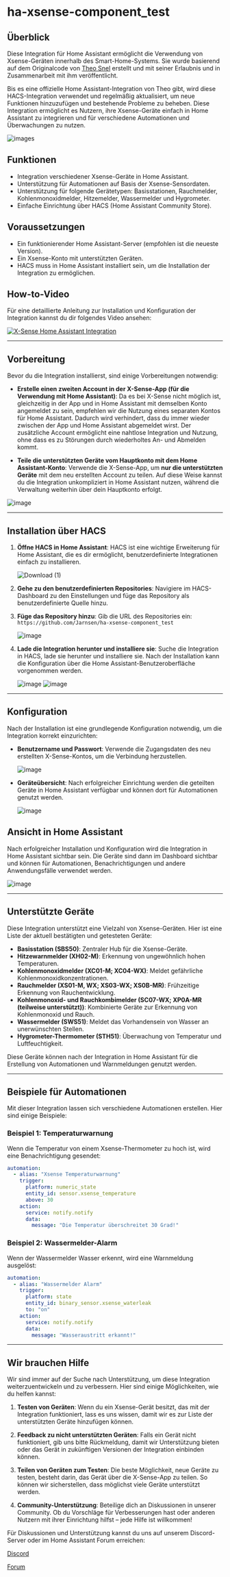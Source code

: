 # ha-xsense-component_test

## Überblick
Diese Integration für Home Assistant ermöglicht die Verwendung von Xsense-Geräten innerhalb des Smart-Home-Systems. Sie wurde basierend auf dem Originalcode von [Theo Snel](https://github.com/theosnel/homeassistant-core/tree/xsense/homeassistant/components/xsense) erstellt und mit seiner Erlaubnis und in Zusammenarbeit mit ihm veröffentlicht.

Bis es eine offizielle Home Assistant-Integration von Theo gibt, wird diese HACS-Integration verwendet und regelmäßig aktualisiert, um neue Funktionen hinzuzufügen und bestehende Probleme zu beheben. Diese Integration ermöglicht es Nutzern, ihre Xsense-Geräte einfach in Home Assistant zu integrieren und für verschiedene Automationen und Überwachungen zu nutzen.

![images](https://github.com/Elwinmage/ha-xsense-component/assets/15807572/c49a97f2-5e10-4129-82bc-1d647adc0895)

## Funktionen
- Integration verschiedener Xsense-Geräte in Home Assistant.
- Unterstützung für Automationen auf Basis der Xsense-Sensordaten.
- Unterstützung für folgende Gerätetypen: Basisstationen, Rauchmelder, Kohlenmonoxidmelder, Hitzemelder, Wassermelder und Hygrometer.
- Einfache Einrichtung über HACS (Home Assistant Community Store).

## Voraussetzungen
- Ein funktionierender Home Assistant-Server (empfohlen ist die neueste Version).
- Ein Xsense-Konto mit unterstützten Geräten.
- HACS muss in Home Assistant installiert sein, um die Installation der Integration zu ermöglichen.

## How-to-Video
Für eine detaillierte Anleitung zur Installation und Konfiguration der Integration kannst du dir folgendes Video ansehen:

[![X-Sense Home Assistant Integration](https://img.youtube.com/vi/3CCKK-qX-YA/0.jpg)](https://www.youtube.com/watch?v=3CCKK-qX-YA)

____________________________________________________________

## Vorbereitung
Bevor du die Integration installierst, sind einige Vorbereitungen notwendig:

- **Erstelle einen zweiten Account in der X-Sense-App (für die Verwendung mit Home Assistant)**: Da es bei X-Sense nicht möglich ist, gleichzeitig in der App und in Home Assistant mit demselben Konto angemeldet zu sein, empfehlen wir die Nutzung eines separaten Kontos für Home Assistant. Dadurch wird verhindert, dass du immer wieder zwischen der App und Home Assistant abgemeldet wirst. Der zusätzliche Account ermöglicht eine nahtlose Integration und Nutzung, ohne dass es zu Störungen durch wiederholtes An- und Abmelden kommt.

- **Teile die unterstützten Geräte vom Hauptkonto mit dem Home Assistant-Konto**: Verwende die X-Sense-App, um **nur die unterstützten Geräte** mit dem neu erstellten Account zu teilen. Auf diese Weise kannst du die Integration unkompliziert in Home Assistant nutzen, während die Verwaltung weiterhin über dein Hauptkonto erfolgt.

![image](https://github.com/Elwinmage/ha-xsense-component/assets/15807572/9cc18693-5f37-49c5-a67d-22602fa7eef5)

____________________________________________________________

## Installation über HACS
1. **Öffne HACS in Home Assistant**:
   HACS ist eine wichtige Erweiterung für Home Assistant, die es dir ermöglicht, benutzerdefinierte Integrationen einfach zu installieren.

   ![Download (1)](https://github.com/Elwinmage/ha-xsense-component/assets/15807572/3220c686-f53f-4766-9523-e3272a6ff104)

2. **Gehe zu den benutzerdefinierten Repositories**:
   Navigiere im HACS-Dashboard zu den Einstellungen und füge das Repository als benutzerdefinierte Quelle hinzu.

3. **Füge das Repository hinzu**:
   Gib die URL des Repositories ein: `https://github.com/Jarnsen/ha-xsense-component_test`

   ![image](https://github.com/Elwinmage/ha-xsense-component/assets/15807572/48c23cf0-a212-4889-8d08-f995ff2fd5d7)

4. **Lade die Integration herunter und installiere sie**:
   Suche die Integration in HACS, lade sie herunter und installiere sie. Nach der Installation kann die Konfiguration über die Home Assistant-Benutzeroberfläche vorgenommen werden.

   ![image](https://github.com/Elwinmage/ha-xsense-component/assets/15807572/5bd2d567-6568-47c5-a45e-6af7228ff30e)
   ![image](https://github.com/Elwinmage/ha-xsense-component/assets/15807572/33cd7bfa-eec2-44f5-af30-4f21269f0081)

____________________________________________________________

## Konfiguration
Nach der Installation ist eine grundlegende Konfiguration notwendig, um die Integration korrekt einzurichten:
- **Benutzername und Passwort**: Verwende die Zugangsdaten des neu erstellten X-Sense-Kontos, um die Verbindung herzustellen.

    ![image](https://github.com/Elwinmage/ha-xsense-component/assets/15807572/48c5e923-a6a0-4a47-8f26-8ef3954ea34b)
  
- **Geräteübersicht**: Nach erfolgreicher Einrichtung werden die geteilten Geräte in Home Assistant verfügbar und können dort für Automationen genutzt werden.

    ![image](https://github.com/Elwinmage/ha-xsense-component/assets/15807572/42b33b6b-ecd9-45f6-99fc-314a0abd9bbe)
## Ansicht in Home Assistant
Nach erfolgreicher Installation und Konfiguration wird die Integration in Home Assistant sichtbar sein. Die Geräte sind dann im Dashboard sichtbar und können für Automationen, Benachrichtigungen und andere Anwendungsfälle verwendet werden.

![image](https://github.com/Elwinmage/ha-xsense-component/assets/15807572/50bbafde-c94b-445e-9aa3-9c33d5f151d6)

____________________________________________________________

## Unterstützte Geräte
Diese Integration unterstützt eine Vielzahl von Xsense-Geräten. Hier ist eine Liste der aktuell bestätigten und getesteten Geräte:
- **Basisstation (SBS50)**: Zentraler Hub für die Xsense-Geräte.
- **Hitzewarnmelder (XH02-M)**: Erkennung von ungewöhnlich hohen Temperaturen.
- **Kohlenmonoxidmelder (XC01-M; XC04-WX)**: Meldet gefährliche Kohlenmonoxidkonzentrationen.
- **Rauchmelder (XS01-M, WX; XS03-WX; XS0B-MR)**: Frühzeitige Erkennung von Rauchentwicklung.
- **Kohlenmonoxid- und Rauchkombimelder (SC07-WX; XP0A-MR (teilweise unterstützt))**: Kombinierte Geräte zur Erkennung von Kohlenmonoxid und Rauch.
- **Wassermelder (SWS51)**: Meldet das Vorhandensein von Wasser an unerwünschten Stellen.
- **Hygrometer-Thermometer (STH51)**: Überwachung von Temperatur und Luftfeuchtigkeit.

Diese Geräte können nach der Integration in Home Assistant für die Erstellung von Automationen und Warnmeldungen genutzt werden.

____________________________________________________________

## Beispiele für Automationen
Mit dieser Integration lassen sich verschiedene Automationen erstellen. Hier sind einige Beispiele:

### Beispiel 1: Temperaturwarnung
Wenn die Temperatur von einem Xsense-Thermometer zu hoch ist, wird eine Benachrichtigung gesendet:

```yaml
automation:
  - alias: "Xsense Temperaturwarnung"
    trigger:
      platform: numeric_state
      entity_id: sensor.xsense_temperature
      above: 30
    action:
      service: notify.notify
      data:
        message: "Die Temperatur überschreitet 30 Grad!"
```

### Beispiel 2: Wassermelder-Alarm
Wenn der Wassermelder Wasser erkennt, wird eine Warnmeldung ausgelöst:

```yaml
automation:
  - alias: "Wassermelder Alarm"
    trigger:
      platform: state
      entity_id: binary_sensor.xsense_waterleak
      to: "on"
    action:
      service: notify.notify
      data:
        message: "Wasseraustritt erkannt!"
```

____________________________________________________________

## Wir brauchen Hilfe
Wir sind immer auf der Suche nach Unterstützung, um diese Integration weiterzuentwickeln und zu verbessern. Hier sind einige Möglichkeiten, wie du helfen kannst:

1. **Testen von Geräten**: Wenn du ein Xsense-Gerät besitzt, das mit der Integration funktioniert, lass es uns wissen, damit wir es zur Liste der unterstützten Geräte hinzufügen können.

2. **Feedback zu nicht unterstützten Geräten**: Falls ein Gerät nicht funktioniert, gib uns bitte Rückmeldung, damit wir Unterstützung bieten oder das Gerät in zukünftigen Versionen der Integration einbinden können.

3. **Teilen von Geräten zum Testen**: Die beste Möglichkeit, neue Geräte zu testen, besteht darin, das Gerät über die X-Sense-App zu teilen. So können wir sicherstellen, dass möglichst viele Geräte unterstützt werden.

4. **Community-Unterstützung**: Beteilige dich an Diskussionen in unserer Community. Ob du Vorschläge für Verbesserungen hast oder anderen Nutzern mit ihrer Einrichtung hilfst – jede Hilfe ist willkommen!

Für Diskussionen und Unterstützung kannst du uns auf unserem Discord-Server oder im Home Assistant Forum erreichen:

[Discord](https://discord.gg/5phHHgGb3V)

[Forum](https://community.home-assistant.io/t/x-sense-security-is-it-possible-to-create-an-integration/534119/110)
